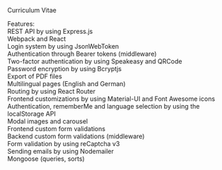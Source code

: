 Curriculum Vitae  

Features:  
REST API by using Express.js  
Webpack and React  
Login system by using JsonWebToken  
Authentication through Bearer tokens (middleware)  
Two-factor authentication by using Speakeasy and QRCode  
Password encryption by using Bcryptjs  
Export of PDF files  
Multilingual pages (English and German)  
Routing by using React Router  
Frontend customizations by using Material-UI and Font Awesome icons  
Authentication, rememberMe and language selection by using the localStorage API  
Modal images and carousel  
Frontend custom form validations  
Backend custom form validations (middleware)  
Form validation by using reCaptcha v3  
Sending emails by using Nodemailer  
Mongoose (queries, sorts)
